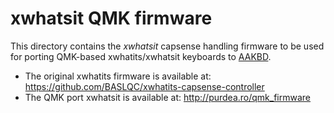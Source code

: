 xwhatsit QMK firmware
=====================

This directory contains the _xwhatsit_ capsense handling firmware to be used
for porting QMK-based xwhatits/xwhatsit keyboards to [AAKBD](https://github.com/arkku/aakbd).

* The original xwhatits firmware is available at: <https://github.com/BASLQC/xwhatits-capsense-controller>
* The QMK port xwhatsit is available at: <http://purdea.ro/qmk_firmware>

